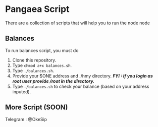 # Pangaea Script
There are a collection of scripts that will help you to run the node node

## Balances
To run balances script, you must do 
1. Clone this repository.
2. Type `chmod a+x balances.sh`.
3. Type `./balances.sh`.
4. Provide your $ONE address and ./hmy directory. ***FYI : If you login as root user provide /root in the directory.***
5. Type `./balances.sh` to check your balance (based on your address inputed).

## More Script (SOON)

Telegram : @OkeSip
